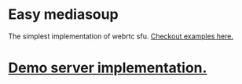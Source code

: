 # Easy mediasoup

The simplest implementation of webrtc sfu. [Checkout examples here.](https://github.com/Adrinalin4ik/easy-mediasoup/tree/master/examples) 
# [Demo server implementation.](https://github.com/Adrinalin4ik/easy-mediasoup-server) 
